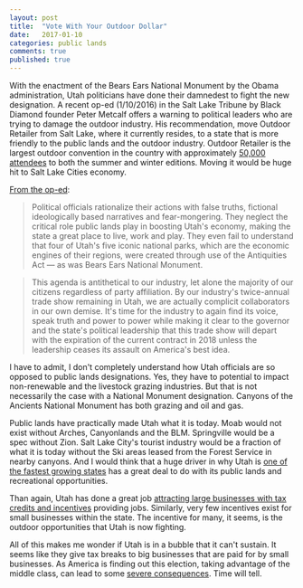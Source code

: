 ```yaml
---
layout: post
title:  "Vote With Your Outdoor Dollar"
date:   2017-01-10
categories: public lands
comments: true
published: true
---
```


With the enactment of the Bears Ears National Monument by the Obama administration, Utah politicians have done their damnedest to fight the new designation.  A recent op-ed (1/10/2016) in the Salt Lake Tribune by Black Diamond founder Peter Metcalf offers a warning to political leaders who are trying to damage the outdoor industry. His recommendation, move Outdoor Retailer from Salt Lake, where it currently resides, to a state that is more friendly to the public lands and the outdoor industry.  Outdoor Retailer is the largest outdoor convention in the country with approximately [50,000 attendees](http://www.outdoorretailer.com/static/pdf/SM15-Postshow-Report.pdf) to both the summer and winter editions. Moving it would be huge hit to Salt Lake Cities economy.  

[From the op-ed](http://www.sltrib.com/opinion/4798906-155/op-ed-time-for-outdoor-retailers-to):

> Political officials rationalize their actions with false truths, fictional ideologically based narratives and fear-mongering. They neglect the critical role public lands play in boosting Utah's economy, making the state a great place to live, work and play. They even fail to understand that four of Utah's five iconic national parks, which are the economic engines of their regions, were created through use of the Antiquities Act — as was Bears Ears National Monument.

> This agenda is antithetical to our industry, let alone the majority of our citizens regardless of party affiliation. By our industry's twice-annual trade show remaining in Utah, we are actually complicit collaborators in our own demise. It's time for the industry to again find its voice, speak truth and power to power while making it clear to the governor and the state's political leadership that this trade show will depart with the expiration of the current contract in 2018 unless the leadership ceases its assault on America's best idea.

I have to admit, I don't completely understand how Utah officials are so opposed to public lands designations.  Yes, they have to potential to impact non-renewable and the livestock grazing industries.  But that is not necessarily the case with a National Monument designation. Canyons of the Ancients National Monument has both grazing and oil and gas. 

Public lands have practically made Utah what it is today. Moab would not  exist without Arches, Canyonlands and the BLM. Springville would be a spec without Zion. Salt Lake City's tourist industry would be a fraction of what it is today without the Ski areas leased from the Forest Service in nearby canyons. And I would think that a huge driver in why Utah is [one of the fastest growing states](https://en.wikipedia.org/wiki/List_of_U.S._states_by_population_growth_rate) has a great deal to do with its public lands and recreational opportunities.  

Than again, Utah has done a great job [attracting large businesses with tax credits and incentives](http://business.utah.gov/programs/incentives/) providing jobs. Similarly, very few incentives exist for small businesses within the state. The incentive for many, it seems, is the outdoor opportunities that Utah is now fighting. 

All of this makes me wonder if Utah is in a bubble that it can't sustain.  It seems like they give tax breaks to big businesses that are paid for by small businesses.  As America is finding out this election, taking advantage of the middle class, can lead to some [severe consequences](https://www.nytimes.com/topic/person/donald-trump). Time will tell.   